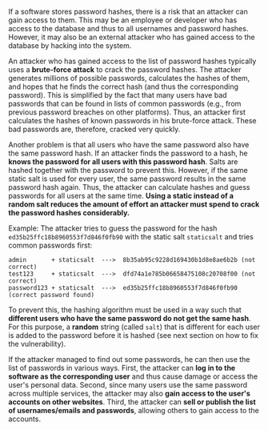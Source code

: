 If a software stores password hashes, there is a risk that an attacker can gain access to them.
This may be an employee or developer who has access to the database and thus to all usernames and password hashes. However, it may also be an external attacker who has gained access to the database by hacking into the system.

An attacker who has gained access to the list of password hashes typically uses a **brute-force attack** to crack the password hashes. The attacker generates millions of possible passwords, calculates the hashes of them, and hopes that he finds the correct hash (and thus the corresponding password). This is simplified by the fact that many users have bad passwords that can be found in lists of common passwords (e.g., from previous password breaches on other platforms). Thus, an attacker first calculates the hashes of known passwords in his brute-force attack. These bad passwords are, therefore, cracked very quickly.

Another problem is that all users who have the same password also have the same password hash. If an attacker finds the password to a hash, he **knows the password for all users with this password hash**.
Salts are hashed together with the password to prevent this. However, if the same static salt is used for every user, the same password results in the same password hash again. Thus, the attacker can calculate hashes and guess passwords for all users at the same time. **Using a static instead of a random salt reduces the amount of effort an attacker must spend to crack the password hashes considerably.**

Example: The attacker tries to guess the password for the hash `ed35b25ffc18b8960553f7d846f0fb90` with the static salt `staticsalt` and tries common passwords first:

```
admin       + staticsalt  --->  8b35ab95c9228d169430b1d8e8ae6b2b (not correct)
test123     + staticsalt  --->  dfd74a1e785b06658475108c20708f00 (not correct)
password123 + staticsalt  --->  ed35b25ffc18b8960553f7d846f0fb90 (correct password found)
```

To prevent this, the hashing algorithm must be used in a way such that **different users who have the same password do not get the same hash**. For this purpose, a **random** string (called `salt`) that is different for each user is added to the password before it is hashed (see next section on how to fix the vulnerability).

If the attacker managed to find out some passwords, he can then use the list of passwords in various ways.
First, the attacker can **log in to the software as the corresponding user** and thus cause damage or access the user's personal data.
Second, since many users use the same password across multiple services, the attacker may also **gain access to the user's accounts on other websites**.
Third, the attacker can **sell or publish the list of usernames/emails and passwords**, allowing others to gain access to the accounts.
